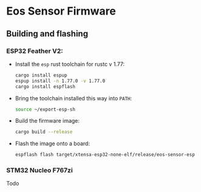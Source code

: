 # Eos Sensor Firmware

## Building and flashing

### ESP32 Feather V2:

* Install the `esp` rust toolchain for rustc v 1.77:
    ```bash
    cargo install espup
    espup install -n 1.77.0 -v 1.77.0
    cargo install espflash
    ```

* Bring the toolchain installed this way into `PATH`:
  ```bash
  source ~/export-esp-sh
  ```
* Build the firmware image:
  ```bash
  cargo build --release
  ```
* Flash the image onto a board:
  ```bash
  espflash flash target/xtensa-esp32-none-elf/release/eos-sensor-esp
  ```

### STM32 Nucleo F767zi

Todo
